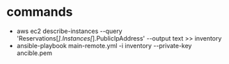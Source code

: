 # commands
- aws ec2 describe-instances --query 'Reservations[*].Instances[*].PublicIpAddress' --output text >> inventory
- ansible-playbook main-remote.yml -i inventory --private-key ancible.pem